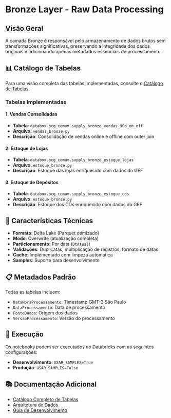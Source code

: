 # Bronze Layer - Raw Data Processing

## Visão Geral

A camada Bronze é responsável pelo armazenamento de dados brutos sem transformações significativas, preservando a integridade dos dados originais e adicionando apenas metadados essenciais de processamento.

## 📊 Catálogo de Tabelas

Para uma visão completa das tabelas implementadas, consulte o [Catálogo de Tabelas](../CATALOGO_TABELAS.md).

### Tabelas Implementadas

#### 1. **Vendas Consolidadas**
- **Tabela**: `databox.bcg_comum.supply_bronze_vendas_90d_on_off`
- **Arquivo**: `vendas_bronze.py`
- **Descrição**: Consolidação de vendas online e offline com outer join

#### 2. **Estoque de Lojas**
- **Tabela**: `databox.bcg_comum.supply_bronze_estoque_lojas`
- **Arquivo**: `estoque_bronze.py`
- **Descrição**: Estoque das lojas enriquecido com dados do GEF

#### 3. **Estoque de Depósitos**
- **Tabela**: `databox.bcg_comum.supply_bronze_estoque_cds`
- **Arquivo**: `estoque_bronze.py`
- **Descrição**: Estoque dos CDs enriquecido com dados do GEF

## 🔧 Características Técnicas

- **Formato**: Delta Lake (Parquet otimizado)
- **Modo**: Overwrite (atualização completa)
- **Particionamento**: Por data (`DtAtual`)
- **Validações**: Duplicatas, multiplicação de registros, formato de datas
- **Cache**: Implementado com limpeza automática
- **Samples**: Suporte para desenvolvimento

## 📋 Metadados Padrão

Todas as tabelas incluem:
- `DataHoraProcessamento`: Timestamp GMT-3 São Paulo
- `DataProcessamento`: Data de processamento
- `FonteDados`: Origem dos dados
- `VersaoProcessamento`: Versão do processamento

## 🚀 Execução

Os notebooks podem ser executados no Databricks com as seguintes configurações:
- **Desenvolvimento**: `USAR_SAMPLES=True`
- **Produção**: `USAR_SAMPLES=False`

## 📚 Documentação Adicional

- [Catálogo Completo de Tabelas](../CATALOGO_TABELAS.md)
- [Arquitetura de Dados](../README.md)
- [Guia de Desenvolvimento](../../DEVELOPMENT.md)